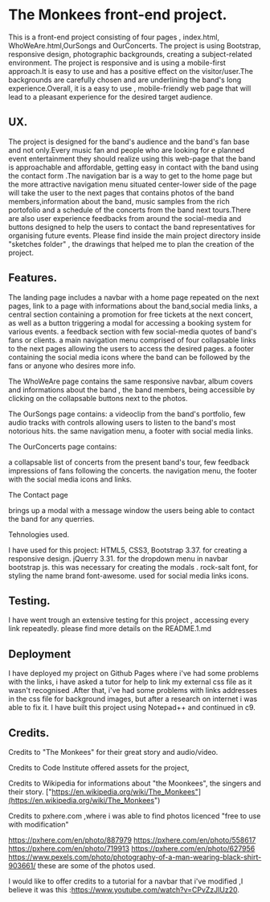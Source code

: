 
The Monkees front-end project.
===

This is a front-end project consisting of four pages , index.html, WhoWeAre.html,OurSongs and OurConcerts.
The project is using Bootstrap, responsive design, photographic backgrounds, creating a subject-related environment.
The project is responsive and is using a mobile-first approach.It is easy to use and has a positive effect on
the visitor/user.The backgrounds are carefully chosen and are underlining the band's long experience.Overall,
it is a easy to use , mobile-friendly web page that will lead to a pleasant experience for the desired target audience.

UX.
---

The project is designed for the band's audience and the band's fan base and not only.Every music fan and people who are 
looking for e planned event entertainment they should realize using this web-page that the band is approachable and 
affordable, getting easy in contact with the band using the contact form .The navigation bar is a way to get to the 
home page but the more attractive navigation menu situated center-lower side of the page will take the user to
the next pages that contains photos of the band members,information about the band,  music samples from the rich portofolio 
and a schedule of the concerts from the band next tours.There are also user experience feedbacks from around the social-media
and buttons designed to help the users to contact the band representatives for organising future events.
Please find inside the main project directory inside "sketches folder" , the drawings that helped me to plan the creation of the project.

Features.
---

The landing page includes 
a navbar with a home page repeated on the next pages, link to a page with informations about the band,social media links,
a central section containing a promotion for free tickets at the next concert, as well as a button triggering a modal for 
accessing a booking system for various events.
a feedback section with few social-media quotes of band's fans or clients.
a main navigation menu comprised of four collapsable links to the next pages allowing the users to access the desired pages.
a footer containing the social media icons where the band can be followed by the fans or anyone who desires more info.

The WhoWeAre page
contains 
the same responsive navbar,
album covers and informations about the band , the band members, being accessible by clicking on the collapsable buttons
next to the photos.


The OurSongs page 
contains:
a videoclip from the band's portfolio,
few audio tracks with controls allowing users to listen to the band's most notorious hits.
the same navigation menu, a footer with social media links.

The OurConcerts page
contains:

a collapsable list of concerts from the present band's tour,
few feedback impressions of fans following the concerts.
the navigation menu,
the footer with the social media icons and links.

The Contact page

brings up a modal with a message window the users being able to contact the band for any querries.

Tehnologies used.

I have used for this project:
HTML5,
CSS3,
Bootstrap 3.37. for creating a responsive design.
jQuerry 3.31. for the dropdown menu in navbar
bootstrap js. this was necessary for creating the modals .
rock-salt font, for styling the name brand
font-awesome. used for social media links icons.

Testing.
---
I have went trough an extensive testing for this project , accessing every link repeatedly.
please find more details on the README.1.md


Deployment
---
I have deployed my project  on Github Pages where i've had some problems with the links, i have asked a tutor for help
to link my external css file as it wasn't recognised .After that, i've had some problems with links addresses in the css file for 
background images, but after a research on internet i was able to fix it.
I have built this project using Notepad++ and continued in c9.

Credits.
---
Credits to "The Monkees" for their great story and audio/video.

Credits to Code Institute offered assets for the project,

Credits to Wikipedia for informations about "the Moonkees", the singers and their story. ["https://en.wikipedia.org/wiki/The_Monkees"](https://en.wikipedia.org/wiki/The_Monkees")

Credits to pxhere.com ,where i was able to find photos licenced "free to use with modification"

https://pxhere.com/en/photo/887979
https://pxhere.com/en/photo/558617
https://pxhere.com/en/photo/719913
https://pxhere.com/en/photo/627956
https://www.pexels.com/photo/photography-of-a-man-wearing-black-shirt-903661/
these are some of the photos used.

I would like to offer credits to  a tutorial for a navbar that i've modified ,I believe it was this :https://www.youtube.com/watch?v=CPvZzJlUz20.
